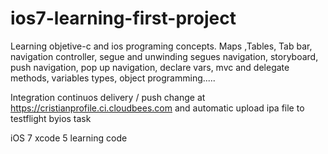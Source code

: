 ios7-learning-first-project
===========================

Learning objetive-c and ios programing concepts. Maps ,Tables, Tab bar, navigation
controller, segue and unwinding segues navigation, storyboard, push navigation,
pop up navigation, declare vars, mvc and delegate methods, variables types, object
programming.....

Integration continuos delivery / push change at https://cristianprofile.ci.cloudbees.com
and automatic upload ipa file to testflight byios task

iOS 7  xcode 5 learning code
